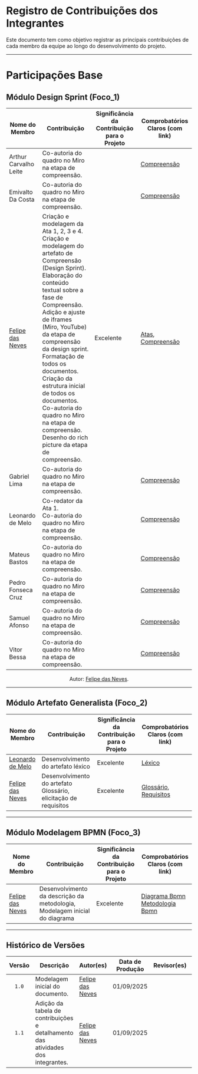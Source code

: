 # Registro de Contribuições dos Integrantes

Este documento tem como objetivo registrar as principais contribuições de cada membro da equipe ao longo do desenvolvimento do projeto.

---

# Participações Base

## Módulo Design Sprint (Foco_1)

| Nome do Membro | Contribuição | Significância da Contribuição para o Projeto | Comprobatórios Claros (com link) |
|----------------|--------------|----------------------------------------------|-----------------------------------|
| Arthur Carvalho Leite | Co-autoria do quadro no Miro na etapa de compreensão. | | [Compreensão](designSprint/compreensao.md) |
| Emivalto Da Costa | Co-autoria do quadro no Miro na etapa de compreensão. | | [Compreensão](designSprint/compreensao.md) |
| [Felipe das Neves](https://github.com/FelipeFreire-gf) | Criação e modelagem da Ata 1, 2, 3 e 4.<br>Criação e modelagem do artefato de Compreensão (Design Sprint).<br>Elaboração do conteúdo textual sobre a fase de Compreensão.<br>Adição e ajuste de iframes (Miro, YouTube) da etapa de compreensão da design sprint.<br>Formatação de todos os documentos.<br>Criação da estrutura inicial de todos os documentos.<br>Co-autoria do quadro no Miro na etapa de compreensão. <br> Desenho do rich picture da etapa de compreensão. | Excelente  | [Atas](atas/ata1.md), [Compreensão](designSprint/compreensao.md) |
| Gabriel Lima | Co-autoria do quadro no Miro na etapa de compreensão. | | [Compreensão](designSprint/compreensao.md) |
| Leonardo de Melo | Co-redator da Ata 1.<br>Co-autoria do quadro no Miro na etapa de compreensão. | | [Compreensão](designSprint/compreensao.md) |
| Mateus Bastos | Co-autoria do quadro no Miro na etapa de compreensão. | | [Compreensão](designSprint/compreensao.md) |
| Pedro Fonseca Cruz | Co-autoria do quadro no Miro na etapa de compreensão. | | [Compreensão](designSprint/compreensao.md) |
| Samuel Afonso | Co-autoria do quadro no Miro na etapa de compreensão. | | [Compreensão](designSprint/compreensao.md) |
| Vitor Bessa | Co-autoria do quadro no Miro na etapa de compreensão. | | [Compreensão](designSprint/compreensao.md) |

<div align="center"> <p>Autor: <a href="https://github.com/FelipeFreire-gf">Felipe das Neves</a>.</p> </div>

---

## Módulo Artefato Generalista (Foco_2)


| Nome do Membro | Contribuição | Significância da Contribuição para o Projeto | Comprobatórios Claros (com link) |
|----------------|--------------|----------------------------------------------|-----------------------------------|
| [Leonardo de Melo](https://github.com/leozinlima) | Desenvolvimento do artefato léxico | Excelente | [Léxico](designSprint/compreensao.md) |
| [Felipe das Neves](https://github.com/FelipeFreire-gf) | Desenvolvimento do artefato Glossário, elicitação de requisitos | Excelente | [Glossário](artefatoGeneralista/glossario.md), [Requisitos](iniciativasExtras/requisitosElicitados.md) |

---

## Módulo Modelagem BPMN (Foco_3)

| Nome do Membro | Contribuição | Significância da Contribuição para o Projeto | Comprobatórios Claros (com link) |
|----------------|--------------|----------------------------------------------|-----------------------------------|
| [Felipe das Neves](https://github.com/FelipeFreire-gf) | Desenvolvimento da descrição da metodologia, Modelagem inicial do diagrama   | Excelente | [Diagrama Bpmn](bpmn/modelagemBpmn.md) [Metodologia Bpmn](bpmn/metodologiaBpmn.md) |


---

## Histórico de Versões

| Versão | Descrição | Autor(es) | Data de Produção | Revisor(es) | Data de Revisão | Incremento do Revisor|
| :----: | --------- | --------- | :--------------: | ----------- | :-------------: | :-------------: |
| `1.0` | Modelagem inicial do documento. | [Felipe das Neves](https://github.com/FelipeFreire-gf) | 01/09/2025 | | | |
| `1.1` | Adição da tabela de contribuições e detalhamento das atividades dos integrantes. | [Felipe das Neves](https://github.com/FelipeFreire-gf)| 01/09/2025 | | | |
